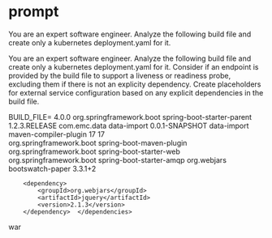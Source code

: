 # prompt

You are an expert software engineer.  Analyze the following build file and create only a kubernetes deployment.yaml for it.

You are an expert software engineer.  Analyze the following build file and create only a kubernetes deployment.yaml for it. Consider if an endpoint is provided by the build file to support a liveness or readiness probe, excluding them if there is not an explicity dependency.  Create placeholders for external service configuration based on any explicit dependencies in the build file.

BUILD_FILE=
<project xmlns="http://maven.apache.org/POM/4.0.0" xmlns:xsi="http://www.w3.org/2001/XMLSchema-instance" xsi:schemaLocation="http://maven.apache.org/POM/4.0.0 http://maven.apache.org/xsd/maven-4.0.0.xsd">
  <modelVersion>4.0.0</modelVersion>
  <parent>
    <groupId>org.springframework.boot</groupId>
    <artifactId>spring-boot-starter-parent</artifactId>
    <version>1.2.3.RELEASE</version>
  </parent>
  <groupId>com.emc.data</groupId>
  <artifactId>data-import</artifactId>
  <version>0.0.1-SNAPSHOT</version>
  <name>data-import</name>
  <build>
  	<plugins>
  		<plugin>
  			<artifactId>maven-compiler-plugin</artifactId>
  			<configuration>
  				<!-- <source>1.7</source>
  				<target>1.7</target> -->
  				<source>17</source>
  				<target>17</target>				
  			</configuration>
  		</plugin>
  		<plugin>
  			<groupId>org.springframework.boot</groupId>
  			<artifactId>spring-boot-maven-plugin</artifactId>
  		</plugin>
  	</plugins>
  </build>  
  <dependencies>
  	<dependency>
  		<groupId>org.springframework.boot</groupId>
  		<artifactId>spring-boot-starter-web</artifactId>
  	</dependency>
  	<dependency>
  		<groupId>org.springframework.boot</groupId>
  		<artifactId>spring-boot-starter-amqp</artifactId>
  	</dependency>
		<dependency>
			<groupId>org.webjars</groupId>
			<artifactId>bootswatch-paper</artifactId>
			<version>3.3.1+2</version>
		</dependency>

		<dependency>
			<groupId>org.webjars</groupId>
			<artifactId>jquery</artifactId>
			<version>2.1.3</version>
		</dependency>  </dependencies>
  <packaging>war</packaging>
</project>
